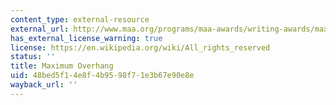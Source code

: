 ```yaml
---
content_type: external-resource
external_url: http://www.maa.org/programs/maa-awards/writing-awards/maximum-overhang
has_external_license_warning: true
license: https://en.wikipedia.org/wiki/All_rights_reserved
status: ''
title: Maximum Overhang
uid: 48bed5f1-4e8f-4b95-98f7-1e3b67e90e8e
wayback_url: ''
---
```

